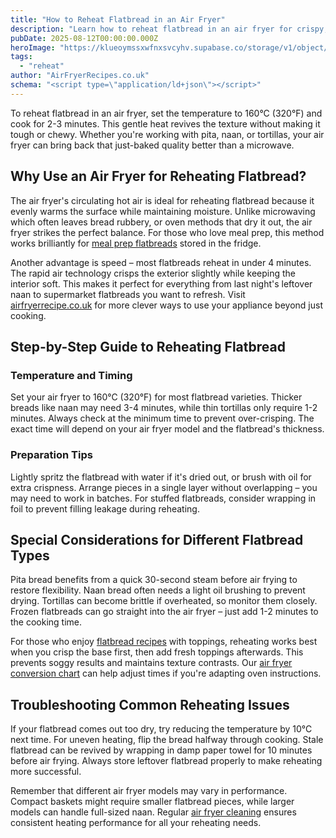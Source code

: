 ```yaml
---
title: "How to Reheat Flatbread in an Air Fryer"
description: "Learn how to reheat flatbread in an air fryer for crispy, fresh-tasting results. Perfect temperature, timing, and tips to avoid drying out."
pubDate: 2025-08-12T00:00:00.000Z
heroImage: "https://klueoymssxwfnxsvcyhv.supabase.co/storage/v1/object/public/md/how-to-reheat-flatbread-in-air-fryer-35cc6859.png"
tags:
  - "reheat"
author: "AirFryerRecipes.co.uk"
schema: "<script type=\"application/ld+json\"></script>"
---
```


<p>To reheat flatbread in an air fryer, set the temperature to 160°C (320°F) and cook for 2-3 minutes. This gentle heat revives the texture without making it tough or chewy. Whether you're working with pita, naan, or tortillas, your air fryer can bring back that just-baked quality better than a microwave.</p>

<h2>Why Use an Air Fryer for Reheating Flatbread?</h2>
<p>The air fryer's circulating hot air is ideal for reheating flatbread because it evenly warms the surface while maintaining moisture. Unlike microwaving which often leaves bread rubbery, or oven methods that dry it out, the air fryer strikes the perfect balance. For those who love meal prep, this method works brilliantly for <a href=https://www.airfryerrecipe.co.uk/recipe-category/meal-prep>meal prep flatbreads</a> stored in the fridge.</p>
<p>Another advantage is speed – most flatbreads reheat in under 4 minutes. The rapid air technology crisps the exterior slightly while keeping the interior soft. This makes it perfect for everything from last night's leftover naan to supermarket flatbreads you want to refresh. Visit <a href=https://www.airfryerrecipe.co.uk>airfryerrecipe.co.uk</a> for more clever ways to use your appliance beyond just cooking.</p>

<h2>Step-by-Step Guide to Reheating Flatbread</h2>
<h3>Temperature and Timing</h3>
<p>Set your air fryer to 160°C (320°F) for most flatbread varieties. Thicker breads like naan may need 3-4 minutes, while thin tortillas only require 1-2 minutes. Always check at the minimum time to prevent over-crisping. The exact time will depend on your air fryer model and the flatbread's thickness.</p>

<h3>Preparation Tips</h3>
<p>Lightly spritz the flatbread with water if it's dried out, or brush with oil for extra crispness. Arrange pieces in a single layer without overlapping – you may need to work in batches. For stuffed flatbreads, consider wrapping in foil to prevent filling leakage during reheating.</p>

<h2>Special Considerations for Different Flatbread Types</h2>
<p>Pita bread benefits from a quick 30-second steam before air frying to restore flexibility. Naan bread often needs a light oil brushing to prevent drying. Tortillas can become brittle if overheated, so monitor them closely. Frozen flatbreads can go straight into the air fryer – just add 1-2 minutes to the cooking time.</p>
<p>For those who enjoy <a href=https://www.airfryerrecipe.co.uk/recipes>flatbread recipes</a> with toppings, reheating works best when you crisp the base first, then add fresh toppings afterwards. This prevents soggy results and maintains texture contrasts. Our <a href=https://www.airfryerrecipe.co.uk/air-fryer-conversion-chart>air fryer conversion chart</a> can help adjust times if you're adapting oven instructions.</p>

<h2>Troubleshooting Common Reheating Issues</h2>
<p>If your flatbread comes out too dry, try reducing the temperature by 10°C next time. For uneven heating, flip the bread halfway through cooking. Stale flatbread can be revived by wrapping in damp paper towel for 10 minutes before air frying. Always store leftover flatbread properly to make reheating more successful.</p>
<p>Remember that different air fryer models may vary in performance. Compact baskets might require smaller flatbread pieces, while larger models can handle full-sized naan. Regular <a href=https://www.airfryerrecipe.co.uk/air-fryer-cleaner>air fryer cleaning</a> ensures consistent heating performance for all your reheating needs.</p>